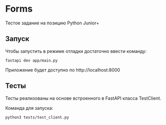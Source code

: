 # Forms

Тестое задание на позицию Python Junior+

## Запуск

Чтобы запустить в режиме отладки достаточно ввести команду:
```console
fastapi dev app/main.py
```

Приложение будет доступно по http://localhost:8000

## Тесты

Тесты реализованы на основе встроенного в FastAPI класса TestClient. 

Команда для запуска:
```console
python3 tests/test_client.py
```
